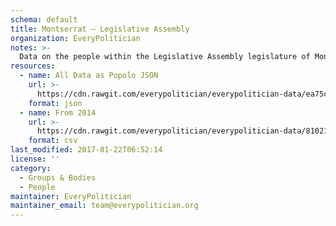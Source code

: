 ```yaml
---
schema: default
title: Montserrat — Legislative Assembly
organization: EveryPolitician
notes: >-
  Data on the people within the Legislative Assembly legislature of Montserrat.
resources:
  - name: All Data as Popolo JSON
    url: >-
      https://cdn.rawgit.com/everypolitician/everypolitician-data/ea75cb0421a5bba7fc1de5543328e47b061d2e5e/data/Montserrat/Assembly/ep-popolo-v1.0.json
    format: json
  - name: From 2014
    url: >-
      https://cdn.rawgit.com/everypolitician/everypolitician-data/81021671b24406cd8a294609ba39da470e58bcb4/data/Montserrat/Assembly/term-1.csv
    format: csv
last_modified: 2017-01-22T06:52:14
license: ''
category:
  - Groups & Bodies
  - People
maintainer: EveryPolitician
maintainer_email: team@everypolitician.org
---
```

